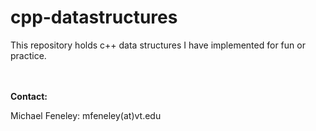 # cpp-datastructures

This repository holds c++ data structures I have implemented for fun or practice.

<br>
<br>
<b>Contact:</b>

Michael Feneley: mfeneley(at)vt.edu
